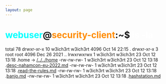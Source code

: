 ```yaml
---
layout: page
---
```


# <span style="color: cyan;">webuser</span>@<span style="color: darkorange;">security-client</span>:~$ <span style="color: white;">ls -la</span>
total 78
drwxr-xr-x 10 w3ich3rt w3ich3rt  4096 Oct 14 22:15 .
drwxr-xr-x  3 root     root      4096 Dec 26  2021 ..
lrwxrwxrwx  1 w3ich3rt w3ich3rt    23 Oct 12 13:18 .home -> [/../../home](/readme.md)
-rw-rw-rw-  1 w3ich3rt w3ich3rt    23 Oct 12 13:18 .[desc-nahamcon-eu-2022.md](desc-nahamcon-eu-2022.md)
-rw-rw-rw-  1 w3ich3rt w3ich3rt    23 Oct 12 13:18 .[read-the-rules.md](warmup/read_the_rules.md)
-rw-rw-rw-  1 w3ich3rt w3ich3rt    23 Oct 12 13:18 .[banjo.md](warmup/banjo.md)
-rw-rw-rw-  1 w3ich3rt w3ich3rt    23 Oct 12 13:18 .[hashstation.md](warmup/hashstation.md)
